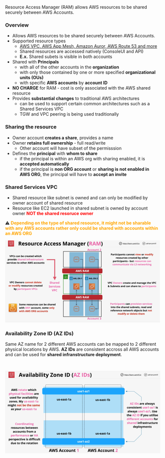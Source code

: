 Resource Access Manager (RAM) allows AWS resources to be shared securely between AWS Accounts.

### Overview 
- Allows AWS resources to be shared securely between AWS Accounts.
- Supported resource types
    - [AWS VPC, AWS App Mesh, Amazon Auror, AWS Route 53 and more](https://docs.aws.amazon.com/ram/latest/userguide/shareable.html)
    - Shared resources are accessed natively (ConsoleUI and API)
    - **E.x.** Shared subets is visible in both accounts
- Shared with **Principals**
    - with all of the other accounts in the **organization**
    - with only those contained by one or more specified **organizational units (OUs)**
    - with specific **AWS accounts** by **account ID**
- **NO CHARGE** for RAM - cost is only associated with the AWS shared resource
- Provides **substantial changes** to traditional AWS architectures
    - can be used to support certain common architectures such as a Shared Services VPC
    - TGW and VPC peering is being used traditionally

### Sharing the resource
- Owner account **creates a share**, provides a name
- Owner **retains full ownership** - full read/write
    - Other account will have subset of the permisssion
- Defines the **principal** with **whom to share**
    - if the principal is within an AWS org with sharing enabled, it is **accepted automatically**
    - if the principal is **non ORG account** or **sharing is not enabled in AWS ORG**, the principal will have to **accept an invite** 

### Shared Services VPC
- Shared resource like subnet is owned and can only be modified by owner account of shared resource
- Resource like EC2 launched in shared subnet is owned by account owner <span style="color:red;font-weight:bold">NOT the shared resoruce owner</span>

:warning: <span style="color:orange;font-weight:bold">Depending on the type of shared resource, it might not be sharable with any AWS accounts rather only could be shared with accounts within an AWS ORG</span>
</br>

![shared-services-vpc](shared-services-vpc.png)

### Availability Zone ID (AZ IDs)
Same AZ name for 2 different AWS accounts can be mapped to 2 different physical locations by AWS.
**AZ IDs** are consistent accross all AWS accounts and can be used for **shared infranstructure deployment**. 

</br>

![az-ids](az-ids.png)